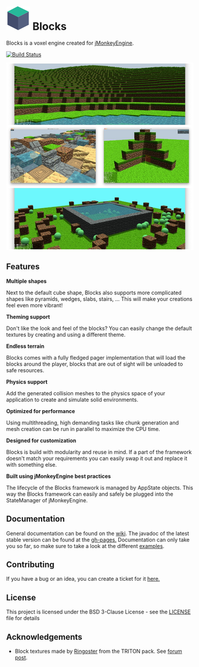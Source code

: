 # ![Blocks](icon-64.png) Blocks
Blocks is a voxel engine created for [jMonkeyEngine](https://jmonkeyengine.org).

[![Build Status](https://travis-ci.com/rvandoosselaer/Blocks.svg?token=EPZCRwE8MCLwXqyrYpqT&branch=master)](https://travis-ci.com/rvandoosselaer/Blocks)

![image](blocks-examples.jpg)

## Features

**Multiple shapes**

Next to the default cube shape, Blocks also supports more complicated shapes like pyramids, wedges, slabs, stairs, ...
This will make your creations feel even more vibrant!

**Theming support**

Don't like the look and feel of the blocks? You can easily change the default textures by creating and using a different theme. 

**Endless terrain**

Blocks comes with a fully fledged pager implementation that will load the blocks around the player, blocks that are out of sight will be unloaded to safe resources.

**Physics support**

Add the generated collision meshes to the physics space of your application to create and simulate solid environments.

**Optimized for performance**
 
Using multithreading, high demanding tasks like chunk generation and mesh creation can be run in parallel to maximize the CPU time.

**Designed for customization**

Blocks is build with modularity and reuse in mind. If a part of the framework doesn't match your requirements you can easily swap it out and replace it with something else.

**Built using jMonkeyEngine best practices**

The lifecycle of the Blocks framework is managed by AppState objects. This way the Blocks framework can easily and safely be plugged into the StateManager of jMonkeyEngine.

## Documentation
General documentation can be found on the [wiki](https://github.com/rvandoosselaer/Blocks/wiki). The javadoc of the latest stable version can be found at the [gh-pages.](https://rvandoosselaer.github.io/Blocks/1.0.0/javadoc/)
Documentation can only take you so far, so make sure to take a look at the different [examples](https://github.com/rvandoosselaer/Blocks/tree/master/examples/src/main/java/com/rvandoosselaer/blocks/examples).

## Contributing
If you have a bug or an idea, you can create a ticket for it [here.](https://github.com/rvandoosselaer/Blocks/issues)

## License
This project is licensed under the BSD 3-Clause License - see the [LICENSE](LICENSE) file for details

## Acknowledgements
- Block textures made by [Ringoster](https://www.minecraftforum.net/members/Ringoster) from the TRITON pack. See [forum post](https://www.minecraftforum.net/forums/mapping-and-modding-java-edition/resource-packs/2273313-triton-64x-512x-hd-cartoon-comic-style-concept-art?comment=577).
